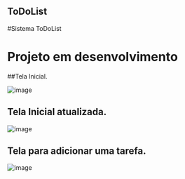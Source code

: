 ## ToDoList
#Sistema ToDoList

# Projeto em desenvolvimento

##Tela Inicial.

![image](https://github.com/kemuelkesley/ToDoList/assets/79339726/785279a1-1400-4769-92ae-ec6fe167b487)


## Tela Inicial atualizada.

![image](https://github.com/kemuelkesley/ToDoList/assets/79339726/9df04a69-8f72-4cc9-8ddb-3a7c1c3e7012)

## Tela para adicionar uma tarefa.

![image](https://github.com/kemuelkesley/ToDoList/assets/79339726/e61b6a42-391a-4c75-b034-13de219e0742)



